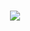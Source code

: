 <h1 style="text-align: center;">
    <img src="https://readme-typing-svg.herokuapp.com?font=Righteous&size=35&center=true&vCenter=true&width=500&height=70&duration=4000&lines=Hi+There!+👋;I'm+Hassan+Ally!;A+Frontend+Developer!;A+Mobile+Developer!;Python+developer;A+System+Designer!;Relational+Database+Developer;Machine+Learning+Developer" />
</h1>
